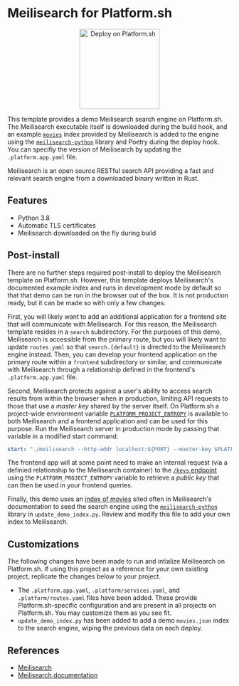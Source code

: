 # Meilisearch for Platform.sh

<p align="center">
<a href="https://console.platform.sh/projects/create-project?template=https://raw.githubusercontent.com/platformsh/template-builder/master/templates/meilisearch/.platform.template.yaml&utm_content=meilisearch&utm_source=github&utm_medium=button&utm_campaign=deploy_on_platform">
    <img src="https://platform.sh/images/deploy/lg-blue.svg" alt="Deploy on Platform.sh" width="180px" />
</a>
</p>

This template provides a demo Meilisearch search engine on Platform.sh. The Meilisearch executable itself is downloaded during the build hook, and an example [`movies`](https://github.com/meilisearch/MeiliSearch/tree/master/datasets/movies) index provided by Meilisearch is added to the engine using the [`meilisearch-python`](https://github.com/meilisearch/meilisearch-python) library and Poetry during the deploy hook. You can specifiy the version of Meilisearch by updating the `.platform.app.yaml` file. 

Meilisearch is an open source RESTful search API providing a fast and relevant search engine from a downloaded binary written in Rust. 

## Features

* Python 3.8
* Automatic TLS certificates
* Meilisearch downloaded on the fly during build

## Post-install

There are no further steps required post-install to deploy the Meilisearch template on Platform.sh. However, this template deploys Meilisearch's documented example index and runs in development mode by default so that that demo can be run in the browser out of the box. It is not production ready, but it can be made so with only a few changes. 

First, you will likely want to add an additional application for a frontend site that will communicate with Meilisearch. For this reason, the Meilisearch template resides in a `search` subdirectory. For the purposes of this demo, Meilisearch is accessible from the primary route, but you will likely want to update `routes.yaml` so that `search.{default}` is directed to the Meilisearch engine instead. Then, you can develop your frontend application on the primary route within a `frontend` subdirectory or similar, and communicate with Meilisearch through a relationship defined in the frontend's `.platform.app.yaml` file. 

Second, Meilisearch protects against a user's ability to access search results from within the browser when in production, limiting API requests to those that use a *master key* shared by the server itself. On Platform.sh a project-wide environment variable [`PLATFORM_PROJECT_ENTROPY`](https://docs.platform.sh/development/variables.html#platformsh-provided-variables) is available to both Meilisearch and a frontend application and can be used for this purpose. Run the Meilisearch server in production mode by passing that variable in a modified start command:

```yaml
start: "./meilisearch --http-addr localhost:${PORT} --master-key $PLATFORM_PROJECT_ENTROPY"
```

The frontend app will at some point need to make an internal request (via a definied relationship to the Meilisearch container) to the [`/keys` endpoint](https://docs.meilisearch.com/references/keys.html#get-keys) using the `PLATFORM_PROJECT_ENTROPY` variable to retrieve a *public key* that can then be used in your frontend queries.

Finally, this demo uses an [index of movies](https://github.com/meilisearch/MeiliSearch/tree/master/datasets/movies) sited often in Meilisearch's documentation to seed the search engine using the [`meilisearch-python`](https://github.com/meilisearch/meilisearch-python) library in `update_demo_index.py`. Review and modify this file to add your own index to Meilisearch. 

## Customizations

The following changes have been made to run and intialize Meilisearch on Platform.sh. If using this project as a reference for your own existing project, replicate the changes below to your project.

* The `.platform.app.yaml`, `.platform/services.yaml`, and `.platform/routes.yaml` files have been added.  These provide Platform.sh-specific configuration and are present in all projects on Platform.sh.  You may customize them as you see fit.
* `update_demo_index.py` has been added to add a demo `movies.json` index to the search engine, wiping the previous data on each deploy. 

## References

* [Meilisearch](https://meilisearch.com/)
* [Meilisearch documentation](https://docs.meilisearch.com/)
